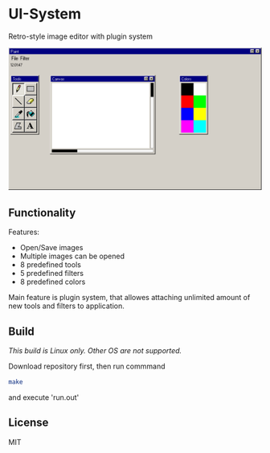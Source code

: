 # UI-System


Retro-style image editor with plugin system


![example](assets/images/example.png "Application example")


## Functionality


Features:
- Open/Save images
- Multiple images can be opened
- 8 predefined tools
- 5 predefined filters
- 8 predefined colors


Main feature is plugin system, that allowes attaching unlimited amount of new tools and filters to application.


## Build


*This build is Linux only. Other OS are not supported.*

Download repository first, then run commmand

```sh
make
```

and execute 'run.out'


## License


MIT
